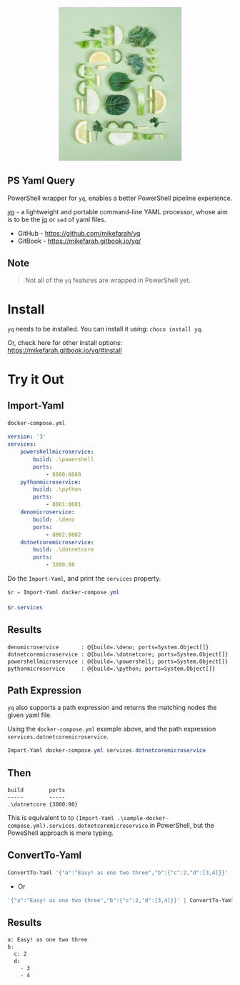 
<p style="text-align:center;"><img src="https://raw.githubusercontent.com/dfinke/PSYamlQuery/master/media/food.jpg" width=275/></p>

## PS Yaml Query

PowerShell wrapper for `yq`, enables a better PowerShell pipeline experience.

[yq](https://github.com/mikefarah/yq) - a lightweight and portable command-line YAML processor, whose aim is to be the [jq](https://github.com/stedolan/jq) or `sed` of yaml files.

- GitHub - https://github.com/mikefarah/yq
- GitBook - https://mikefarah.gitbook.io/yq/

## Note

> Not all of the `yq` features are wrapped in PowerShell yet.

# Install

`yq` needs to be installed. You can install it using: `choco install yq`.

Or, check here for other install options: https://mikefarah.gitbook.io/yq/#install

# Try it Out
## Import-Yaml

`docker-compose.yml`

```yaml
version: '3'
services:
    powershellmicroservice:
        build: .\powershell
        ports:
            - 8080:8080
    pythonmicroservice:
        build: .\python
        ports:
            - 8081:8081
    denomicroservice:
        build: .\deno
        ports:
            - 8082:8082
    dotnetcoremicroservice:
        build: .\dotnetcore
        ports:
            - 3000:80
```

Do the `Import-Yaml`, and print the `services` property.

```powershell
$r = Import-Yaml docker-compose.yml

$r.services
```

## Results 

```
denomicroservice       : @{build=.\deno; ports=System.Object[]}
dotnetcoremicroservice : @{build=.\dotnetcore; ports=System.Object[]}
powershellmicroservice : @{build=.\powershell; ports=System.Object[]}
pythonmicroservice     : @{build=.\python; ports=System.Object[]}
```

## Path Expression 

`yq` also supports a path expression and returns the matching nodes the given yaml file.

Using the `docker-compose.yml` example above, and the path expression `services.dotnetcoremicroservice`.

```powershell
Import-Yaml docker-compose.yml services.dotnetcoremicroservice
```

## Then

```
build        ports
-----        -----
.\dotnetcore {3000:80}
```

This is equivalent to to `(Import-Yaml .\sample-docker-compose.yml).services.dotnetcoremicroservice` in PowerShell, but the PoweShell approach is more typing.

## ConvertTo-Yaml

```powershell
ConvertTo-Yaml '{"a":"Easy! as one two three","b":{"c":2,"d":[3,4]}}' 
```

- Or 

```powershell
'{"a":"Easy! as one two three","b":{"c":2,"d":[3,4]}}' | ConvertTo-Yaml 
```


## Results 

```
a: Easy! as one two three
b:
  c: 2
  d:
    - 3
    - 4
```